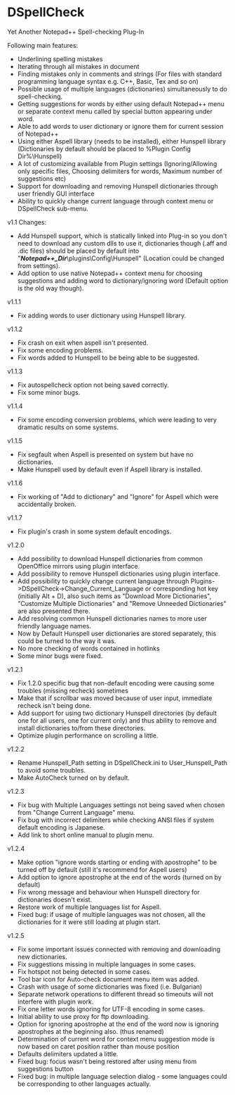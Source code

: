 DSpellCheck
===========

Yet Another Notepad++ Spell-checking Plug-In

Following main features:
- Underlining spelling mistakes
- Iterating through all mistakes in document
- Finding mistakes only in comments and strings (For files with standard programming language syntax e.g. C++, Basic, Tex and so on)
- Possible usage of multiple languages (dictionaries) simultaneously to do spell-checking.
- Getting suggestions for words by either using default Notepad++ menu or separate context menu called by special button appearing under word.
- Able to add words to user dictionary or ignore them for current session of Notepad++
- Using either Aspell library (needs to be installed), either Hunspell library (Dictionaries by default should be placed to %Plugin Config Dir%\Hunspell)
- A lot of customizing available from Plugin settings (Ignoring/Allowing only specific files, Choosing delimiters for words, Maximum number of suggestions etc)
- Support for downloading and removing Hunspell dictionaries through user friendly GUI interface
- Ability to quickly change current language through context menu or DSpellCheck sub-menu.

v1.1 Changes:
* Add Hunspell support, which is statically linked into Plug-in so you don't need to download any custom dlls to use it, dictionaries though (.aff and .dic files) should be placed by default into "***Notepad++_Dir***\plugins\Config\Hunspell\" (Location could be changed from settings).
* Add option to use native Notepad++ context menu for choosing suggestions and adding word to dictionary/ignoring word (Default option is the old way though).

v1.1.1
* Fix adding words to user dictionary using Hunspell library.

v1.1.2
* Fix crash on exit when aspell isn't presented.
* Fix some encoding problems.
* Fix words added to Hunspell to be being able to be suggested.

v1.1.3
* Fix autospellcheck option not being saved correctly.
* Fix some minor bugs.

v1.1.4
* Fix some encoding conversion problems, which were leading to very dramatic results on some systems.

v1.1.5
* Fix segfault when Aspell is presented on system but have no dictionaries.
* Make Hunspell used by default even if Aspell library is installed.

v1.1.6
* Fix working of "Add to dictionary" and "Ignore" for Aspell which were accidentally broken.

v1.1.7
* Fix plugin's crash in some system default encodings.

v1.2.0
* Add possibility to download Hunspell dictionaries from common OpenOffice mirrors using plugin interface.
* Add possibility to remove Hunspell dictionaries using plugin interface.
* Add possibility to quickly change current language through Plugins->DSpellCheck->Change_Current_Language or corresponding hot key (initially Alt + D), also such items as "Download More Dictionaries", "Customize Multiple Dictionaries" and "Remove Unneeded Dictionaries" are also presented there.
* Add resolving common Hunspell dictionaries names to more user friendly language names.
* Now by Default Hunspell user dictionaries are stored separately, this could be turned to the way it was.
* No more checking of words contained in hotlinks
* Some minor bugs were fixed.

v1.2.1
* Fix 1.2.0 specific bug that non-default encoding were causing some troubles (missing recheck) sometimes
* Make that if scrollbar was moved because of user input, immediate recheck isn't being done.
* Add support for using two dictionary Hunspell directories (by default one for all users, one for current only) and thus ability to remove and install dictionaries to/from these directories.
* Optimize plugin performance on scrolling a little.

v1.2.2
* Rename Hunspell_Path setting in DSpellCheck.ini to User_Hunspell_Path to avoid some troubles.
* Make AutoCheck turned on by default.

v1.2.3
* Fix bug with Multiple Languages settings not being saved when chosen from "Change Current Language" menu.
* Fix bug with incorrect delimiters while checking ANSI files if system default encoding is Japanese.
* Add link to short online manual to plugin menu.

v1.2.4
* Make option "ignore words starting or ending with apostrophe" to be turned off by default (still it's recommend for Aspell users)
* Add option to ignore apostrophe at the end of the words (turned on by default)
* Fix wrong message and behaviour when Hunspell directory for dictionaries doesn't exist.
* Restore work of multiple languages list for Aspell.
* Fixed bug: if usage of multiple languages was not chosen, all the dictionaries for it were still loading at plugin start.

v1.2.5
* Fix some important issues connected with removing and downloading new dictionaries.
* Fix suggestions missing in multiple languages in some cases.
* Fix hotspot not being detected in some cases.
* Tool bar icon for Auto-check document menu item was added.
* Crash with usage of some dictionaries was fixed (i.e. Bulgarian)
* Separate network operations to different thread so timeouts will not interfere with plugin work.
* Fix one letter words ignoring for UTF-8 encoding in some cases.
* Initial ability to use proxy for ftp downloading.
* Option for ignoring apostrophe at the end of the word now is ignoring apostrophes at the beginning also. (thus renamed)
* Determination of current word for context menu suggestion mode is now based on caret position rather than mouse position
* Defaults delimiters updated a little.
* Fixed bug: focus wasn't being restored after using menu from suggestions button
* Fixed bug: in multiple language selection dialog - some languages could be corresponding to other languages actually.
